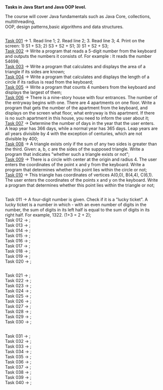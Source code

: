 **Tasks in Java Start and Java OOP level.**<br>

The course will cover Java fundamentals such as Java Core, collections, multithreading,<br>
 OOP, design patterns,basic algorithms and data structures.<br>
## 
<a href="https://github.com/LeeTovetz/Java-Tasks/tree/main/src/com/task001" >Task 001</a> -> 1. Read line 1; 2. Read line 2; 3. Read line 3; 4. Print on the screen: 1) S1 + S3; 2) S3 + S2 + S1; 3) S1 + S2 + S3;<br>
<a href="https://github.com/LeeTovetz/Java-Tasks/tree/main/src/com/task002" >Task 002</a> -> Write a program that reads a 5-digit number from the keyboard and outputs the numbers it consists of. For example : It reads the number 54698;<br>
<a href="https://github.com/LeeTovetz/Java-Tasks/tree/main/src/com/task003" >Task 003</a> -> Write a program that calculates and displays the area of a triangle if its sides are known;<br>
<a href="https://github.com/LeeTovetz/Java-Tasks/tree/main/src/com/task004" >Task 004</a> -> Write a program that calculates and displays the length of a circle if its radius is read from the keyboard;<br>
<a href="https://github.com/LeeTovetz/Java-Tasks/tree/main/src/com/task005" >Task 005</a> -> Write a program that counts 4 numbers from the keyboard and displays the largest of them;<br>
<a href="https://github.com/LeeTovetz/Java-Tasks/tree/main/src/com/task006" >Task 006</a> -> There is a nine-story house with four entrances. The number of the entryway begins with one. There are 4 apartments on one floor. Write a program that gets the number of the apartment from the keyboard, and displays on the screen what floor, what entryway is this apartment. If there is no such apartment in this house, you need to inform the user about it;<br>
<a href="https://github.com/LeeTovetz/Java-Tasks/tree/main/src/com/task007" >Task 007</a> -> Determine the number of days in the year that the user enters. A leap year has 366 days, while a normal year has 365 days. Leap years are all years divisible by 4 with the exception of centuries, which are not divisible by 400;<br>
<a href="https://github.com/LeeTovetz/Java-Tasks/tree/main/src/com/task008" >Task 008</a> ->  A triangle exists only if the sum of any two sides is greater than the third. Given: a, b, c are the sides of the supposed triangle. Write a program that indicates "whether such a triangle exists or not";<br>
<a href="https://github.com/LeeTovetz/Java-Tasks/tree/main/src/com/task009" >Task 009</a> -> There is a circle with center at the origin and radius 4. The user enters the coordinates of the point x and y from the keyboard. Write a program that determines whether this point lies within the circle or not;<br>
<a href="https://github.com/LeeTovetz/Java-Tasks/tree/main/src/com/task010" >Task 010</a> -> This triangle has coordinates of vertices A(0,0), B(4,4), C(6,1). The user enters the coordinates of the points x and y on the keyboard. Write a program that determines whether this point lies within the triangle or not;<br>
##
Task 011 -> A four-digit number is given. Check if it is a "lucky ticket". A lucky ticket is a number in which - with an even number of digits in the number, the sum of digits in its left half is equal to the sum of digits in its right half. For example, 1322. (1+3 = 2 + 2);<br>
Task 012 -> ;<br>
Task 013 -> ;<br>
Task 014 -> ;<br>
Task 015 -> ;<br>
Task 016 -> ;<br>
Task 017 -> ;<br>
Task 018 -> ;<br>
Task 019 -> ;<br>
Task 020 -> ;<br>
##
Task 021 -> ;<br>
Task 022 -> ;<br>
Task 023 -> ;<br>
Task 024 -> ;<br>
Task 025 -> ;<br>
Task 026 -> ;<br>
Task 027 -> ;<br>
Task 028 -> ;<br>
Task 029 -> ;<br>
Task 030 -> ;<br>
##
Task 031 -> ;<br>
Task 032 -> ;<br>
Task 033 -> ;<br>
Task 034 -> ;<br>
Task 035 -> ;<br>
Task 036 -> ;<br>
Task 037 -> ;<br>
Task 038 -> ;<br>
Task 039 -> ;<br>
Task 040 -> ;<br>

